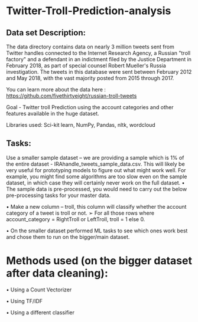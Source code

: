 # Twitter-Troll-Prediction-analysis

## Data set Description:
The data directory contains data on nearly 3 million tweets sent from Twitter handles connected to the Internet Research Agency, a Russian "troll factory" and a defendant in an indictment filed by the Justice Department in February 2018, as part of special counsel Robert Mueller's Russia investigation. The tweets in this database were sent between February 2012 and May 2018, with the vast majority posted from 2015 through 2017.

You can learn more about the data here : https://github.com/fivethirtyeight/russian-troll-tweets

Goal - Twitter troll Prediction using the account categories and other features available in the huge dataset.

Libraries used: Sci-kit learn, NumPy, Pandas, nltk, wordcloud

## Tasks:

Use a smaller sample dataset – we are providing a sample which is 1% of the entire dataset - IRAhandle_tweets_sample_data.csv. This will likely be very useful for prototyping models to figure out what might work well. For example, you might find some algorithms are too slow even on the sample dataset, in which case they will certainly never work on the full dataset.
• The sample data is pre-processed, you would need to carry out the below pre-processing tasks for your master data.

• Make a new column – troll, this column will classify whether the account category of a tweet is troll or not.
➢ For all those rows where account_category = RightTroll or LeftTroll, troll = 1 else 0.

• On the smaller dataset performed ML tasks to see which ones work best and chose them to run on the bigger/main dataset.

# Methods used (on the bigger dataset after data cleaning):  
• Using a Count Vectorizer

• Using TF/IDF

• Using a different classifier

